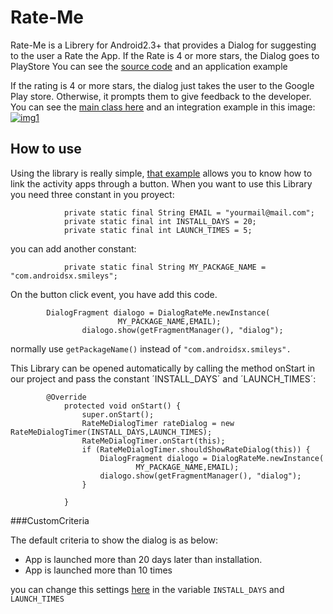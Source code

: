 Rate-Me
=======

Rate-Me is a Librery for Android2.3+ that provides a Dialog for suggesting to the user a Rate the App. If the Rate is 4 or more stars, the Dialog goes to PlayStore
You can see the [source code](https://github.com/androidsx/rate-me/blob/change-Readme/LibraryRateMe/src/com/androidsx/rateme/DialogRateMe.java) and an application example 

If the rating is 4 or more stars, the dialog just takes the user to the Google Play store. Otherwise, it prompts them to give feedback to the developer.
You can see the [main class here](https://github.com/androidsx/rate-me/blob/change-Readme/LibraryRateMe/src/com/androidsx/rateme/DialogRateMe.java) and an integration example in this image:
[![img1](https://raw.githubusercontent.com/androidsx/rate-me/master/images-readme/image.png)]()

## How to use

Using the library is really simple, [that example](https://github.com/androidsx/rate-me/blob/change-Readme/RateMe/src/com/androidsx/rateme/demo2/HelloWorldActivity.java)  allows you to know how to link the activity apps through a button.
When you want to use this Library you need three constant in you proyect:

				private static final String EMAIL = "yourmail@mail.com";
			    private static final int INSTALL_DAYS = 20;
			    private static final int LAUNCH_TIMES = 5;

you can add another constant:

				private static final String MY_PACKAGE_NAME = "com.androidsx.smileys";
				
On the button click event, you have add this code.

			DialogFragment dialogo = DialogRateMe.newInstance(
				            MY_PACKAGE_NAME,EMAIL);
			        dialogo.show(getFragmentManager(), "dialog");
     
normally use `getPackageName()` instead of `"com.androidsx.smileys".`

This Library can be opened automatically by calling the method onStart in our project and pass the constant ´INSTALL_DAYS´ and ´LAUNCH_TIMES´:

			@Override
			    protected void onStart() {
			        super.onStart();
			        RateMeDialogTimer rateDialog = new RateMeDialogTimer(INSTALL_DAYS,LAUNCH_TIMES);
			        RateMeDialogTimer.onStart(this);
			        if (RateMeDialogTimer.shouldShowRateDialog(this)) {
			            DialogFragment dialogo = DialogRateMe.newInstance(
			                    MY_PACKAGE_NAME,EMAIL);
			            dialogo.show(getFragmentManager(), "dialog");
			        }
        
			    }			

###CustomCriteria

The default criteria to show the dialog is as below:

* App is launched more than 20 days later than installation.
* App is launched more than 10 times

you can change this settings [here](https://github.com/androidsx/rate-me/blob/change-Readme/RateMe/src/com/androidsx/rateme/demo2/HelloWorldActivity.java) in the variable `INSTALL_DAYS` and `LAUNCH_TIMES`
